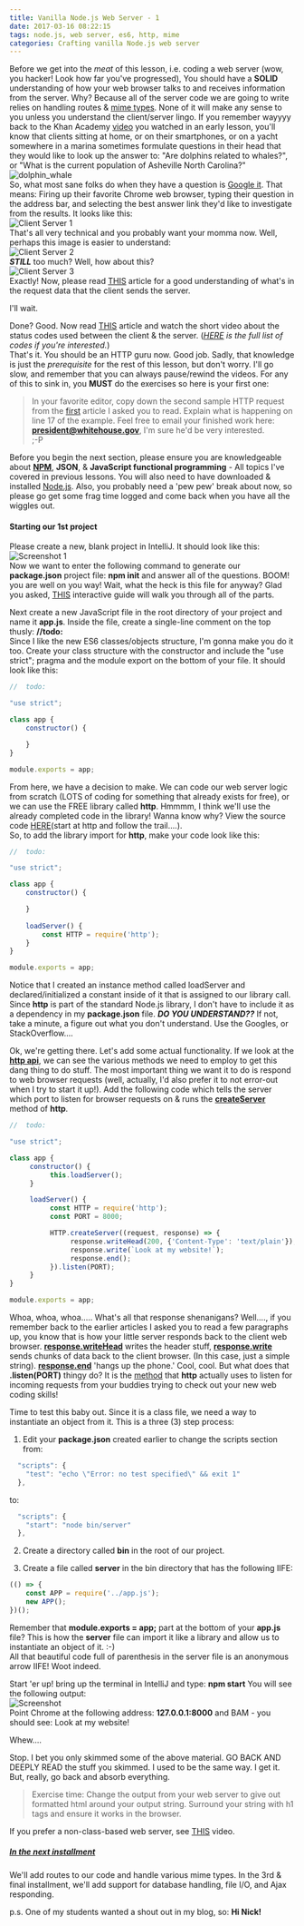 ```yaml
---
title: Vanilla Node.js Web Server - 1
date: 2017-03-16 08:22:15
tags: node.js, web server, es6, http, mime
categories: Crafting vanilla Node.js web server
---
```


Before we get into the _meat_ of this lesson, i.e. coding a web server (wow, you hacker! Look how far you've progressed), You should have a **SOLID** understanding of how your web browser talks to and receives information from the server. Why? Because all of the server code we are going to write relies on handling routes & [mime types](https://www.sitepoint.com/web-foundations/mime-types-complete-list/). None of it will make any sense to you unless you understand the client/server lingo. If you remember wayyyy back to the Khan Academy [video](https://www.khanacademy.org/computing/computer-programming/html-css/intro-to-html/v/making-webpages-intro) you watched in an early lesson, you'll know that clients sitting at home, or on their smartphones, or on a yacht somewhere in a marina sometimes formulate questions in their head that they would like to look up the answer to: "Are dolphins related to whales?", or "What is the current population of Asheville North Carolina?"  
![dolphin_whale](/stuff/dolphin_whale.jpg)  
So, what most sane folks do when they have a question is [Google it](http://bfy.tw/9Zm). That means: Firing up their favorite Chrome web browser, typing their question in the address bar, and selecting the best answer link they'd like to investigate from the results. It looks like this:  
![Client Server 1](/stuff/10-21-http-request.png)  
That's all very technical and you probably want your momma now. Well, perhaps this image is easier to understand:  
![Client Server 2](/stuff/HTTP_request.png)  
**_STILL_** too much? Well, how about this?  
![Client Server 3](/stuff/client-server.png)  
Exactly! Now, please read [THIS](https://code.tutsplus.com/tutorials/http-headers-for-dummies--net-8039) article for a good understanding of what's in the request data that the client sends the server.  
  
I'll wait.  
  
Done? Good. Now read [THIS](https://webdesign.tutsplus.com/tutorials/http-status-codes-in-60-seconds--cms-24317) article and watch the short video about the status codes used between the client & the server. (_[HERE](https://httpstatuses.com/) is the full list of codes if you're interested._)  
That's it. You should be an HTTP guru now. Good job. Sadly, that knowledge is just the _prerequisite_ for the rest of this lesson, but don't worry. I'll go slow, and remember that you can always pause/rewind the videos. For any of this to sink in, you **MUST** do the exercises so here is your first one:  
  
  >In your favorite editor, copy down the second sample HTTP request from the [first](https://webdesign.tutsplus.com/tutorials/http-status-codes-in-60-seconds--cms-24317) article I asked you to read. Explain what is happening on line 17 of the example. Feel free to email your finished work here:  **president@whitehouse.gov**,  I'm sure he'd be very interested.  
  ;-P  
    
Before you begin the next section, please ensure you are knowledgeable about **[NPM](https://dzone.com/articles/an-absolute-beginners-guide-to-using-npm-1?edition=274884&utm_source=Spotlight&utm_medium=email&utm_campaign=web%20dev%202017-03-02)**, **JSON**, & **JavaScript functional programming** - All topics I've covered in previous lessons. You will also need to have downloaded & installed [Node.js](https://nodejs.org/en/). Also, you probably need a 'pew pew' break about now, so please go get some frag time logged and come back when you have all the wiggles out.  
  
#### Starting our 1st project
Please create a new, blank project in IntelliJ. It should look like this:  
![Screenshot 1](/stuff/capture1.png)  
Now we want to enter the following command to generate our **package.json** project file: **npm init** and answer all of the questions. BOOM! you are well on you way! Wait, what the heck is this file for anyway? Glad you asked, [THIS](http://browsenpm.org/package.json) interactive guide will walk you through all of the parts.  

Next create a new JavaScript file in the root directory of your project and name it **app.js**. Inside the file, create a single-line comment on the top thusly:  **//todo:**  
Since I like the new ES6 classes/objects structure, I'm gonna make you do it too. Create your class structure with the constructor and include the "use strict"; pragma and the module export on the bottom of your file. It should look like this:  

```javascript
//  todo:

"use strict";

class app {
	constructor() {

	}
}

module.exports = app;
```  
From here, we have a decision to make. We can code our web server logic from scratch (LOTS of coding for something that already exists for free), or we can use the FREE library called **http**. Hmmmm, I think we'll use the already completed code in the library! Wanna know why? View the source code [HERE](https://github.com/nodejs/node/tree/master/lib)(start at http and follow the trail....).  
So, to add the library import for **http**, make your code look like this:  

```javascript
//  todo:

"use strict";

class app {
	constructor() {

	}
	
	loadServer() {
	    const HTTP = require('http');
	}
}

module.exports = app;
```  
Notice that I created an instance method called loadServer and declared/initialized a constant inside of it that is assigned to our library call. Since **http** is part of the standard Node.js library, I don't have to include it as a dependency in my **package.json** file. **_DO YOU UNDERSTAND??_** If not, take a minute, a figure out what you don't understand. Use the Googles, or StackOverflow....  
  
Ok, we're getting there. Let's add some actual functionality. If we look at the **[http api](https://nodejs.org/api/http.html)**, we can see the various methods we need to employ to get this dang thing to do stuff. The most important thing we want it to do is respond to web browser requests (well, actually, I'd also prefer it to not error-out when I try to start it up!). Add the following code which tells the server which port to listen for browser requests on & runs the **[createServer](https://nodejs.org/api/http.html#http_http_createserver_requestlistener)** method of **http**.  

```javascript
//  todo:

"use strict";

class app {
     constructor() {
          this.loadServer();
     }

     loadServer() {
          const HTTP = require('http');
          const PORT = 8000;

          HTTP.createServer((request, response) => {
               response.writeHead(200, {'Content-Type': 'text/plain'});
               response.write(`Look at my website!`);
               response.end();
          }).listen(PORT);
     }
}

module.exports = app;
```  
Whoa, whoa, whoa..... What's all that response shenanigans? Well...., if you remember back to the earlier articles I asked you to read a few paragraphs up, you know that is how your little server responds back to the client web browser. **[response.writeHead](https://nodejs.org/api/http.html#http_response_writehead_statuscode_statusmessage_headers)** writes the header stuff, **[response.write](https://nodejs.org/api/http.html#http_response_write_chunk_encoding_callback)** sends chunks of data back to the client browser. (In this case, just a simple string). **[response.end](https://nodejs.org/api/http.html#http_response_end_data_encoding_callback)** 'hangs up the phone.'
Cool, cool. But what does that **.listen(PORT)** thingy do? It is the [method](https://nodejs.org/api/http.html#http_server_listen_port_hostname_backlog_callback) that **http** actually uses to listen for incoming requests from your buddies trying to check out your new web coding skills!  

Time to test this baby out. Since it is a class file, we need a way to instantiate an object from it. This is a three (3) step process:  
1. Edit your **package.json** created earlier to change the scripts section from:  
```javascript
  "scripts": {
    "test": "echo \"Error: no test specified\" && exit 1"
  },
```  
to:  
```javascript
  "scripts": {
    "start": "node bin/server"
  },
```  

2. Create a directory called **bin** in the root of our project.

3. Create a file called **server** in the bin directory that has the following IIFE:  
```javascript
(() => {
    const APP = require('../app.js');
    new APP();
})();
```  
Remember that **module.exports = app;** part at the bottom of your **app.js** file? This is how the **server** file can import it like a library and allow us to instantiate an object of it. :-)  
All that beautiful code full of parenthesis in the server file is an anonymous arrow IIFE! Woot indeed.  

Start 'er up! bring up the terminal in IntelliJ and type: **npm start**  You will see the following output:  
![Screenshot](/stuff/capture2.png)  
Point Chrome at the following address:  **127.0.0.1:8000** and BAM - you should see:  Look at my website!  

Whew....  
  
Stop. I bet you only skimmed some of the above material. GO BACK AND DEEPLY READ the stuff you skimmed. I used to be the same way. I get it. But, really, go back and absorb everything.  

>Exercise time:  Change the output from your web server to give out formatted html around your output string. Surround your string with h1 tags and ensure it works in the browser.  

If you prefer a non-class-based web server, see [THIS](https://www.youtube.com/watch?v=U8XF6AFGqlc) video.  

##### [In the next installment](https://codeelegant.github.io/2017/03/17/Vanilla-Node-js-Webserver-2/)

We'll add routes to our code and handle various mime types. In the 3rd & final installment, we'll add support for database handling, file I/O, and Ajax responding.  

p.s. One of my students wanted a shout out in my blog, so:  **Hi Nick!**